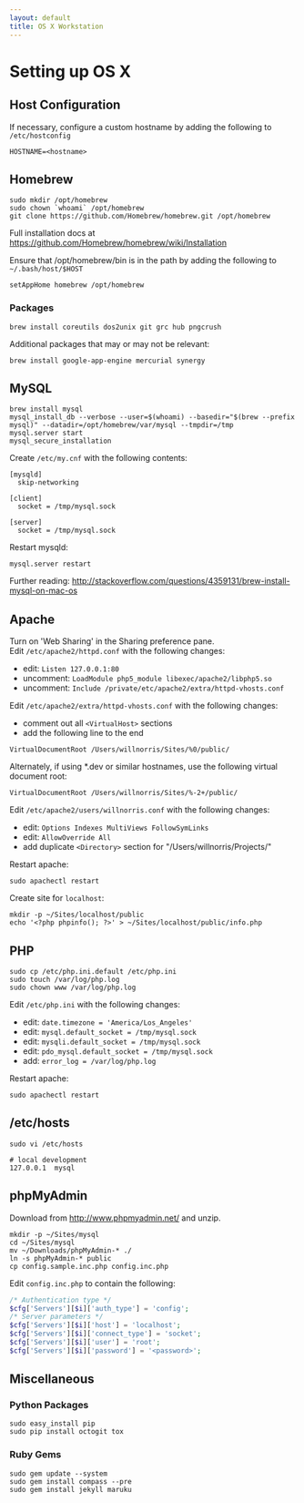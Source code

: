 ```yaml
---
layout: default
title: OS X Workstation
---
```


# Setting up OS X #


## Host Configuration ##

If necessary, configure a custom hostname by adding the following to `/etc/hostconfig`

    HOSTNAME=<hostname>


## Homebrew ##

    sudo mkdir /opt/homebrew
    sudo chown `whoami` /opt/homebrew
    git clone https://github.com/Homebrew/homebrew.git /opt/homebrew

Full installation docs at <https://github.com/Homebrew/homebrew/wiki/Installation>

Ensure that /opt/homebrew/bin is in the path by adding the following to `~/.bash/host/$HOST`

    setAppHome homebrew /opt/homebrew

### Packages ###

    brew install coreutils dos2unix git grc hub pngcrush

Additional packages that may or may not be relevant:

    brew install google-app-engine mercurial synergy


## MySQL ##

    brew install mysql
    mysql_install_db --verbose --user=$(whoami) --basedir="$(brew --prefix mysql)" --datadir=/opt/homebrew/var/mysql --tmpdir=/tmp
    mysql.server start
    mysql_secure_installation

Create `/etc/my.cnf` with the following contents:

    [mysqld]
      skip-networking

    [client]
      socket = /tmp/mysql.sock

    [server]
      socket = /tmp/mysql.sock

Restart mysqld:

    mysql.server restart

Further reading: <http://stackoverflow.com/questions/4359131/brew-install-mysql-on-mac-os>

## Apache ##

Turn on 'Web Sharing' in the Sharing preference pane.  
Edit `/etc/apache2/httpd.conf` with the following changes:

 - edit: `Listen 127.0.0.1:80`
 - uncomment: `LoadModule php5_module libexec/apache2/libphp5.so`
 - uncomment: `Include /private/etc/apache2/extra/httpd-vhosts.conf`

Edit `/etc/apache2/extra/httpd-vhosts.conf` with the following changes:

 - comment out all `<VirtualHost>` sections
 - add the following line to the end

`VirtualDocumentRoot /Users/willnorris/Sites/%0/public/`

Alternately, if using \*.dev or similar hostnames, use the following virtual document root:

`VirtualDocumentRoot /Users/willnorris/Sites/%-2+/public/`

Edit `/etc/apache2/users/willnorris.conf` with the following changes:

 - edit: `Options Indexes MultiViews FollowSymLinks`
 - edit: `AllowOverride All`
 - add duplicate `<Directory>` section for "/Users/willnorris/Projects/"

Restart apache:

    sudo apachectl restart

Create site for `localhost`:

    mkdir -p ~/Sites/localhost/public
    echo '<?php phpinfo(); ?>' > ~/Sites/localhost/public/info.php


## PHP ##

    sudo cp /etc/php.ini.default /etc/php.ini
    sudo touch /var/log/php.log
    sudo chown www /var/log/php.log

Edit `/etc/php.ini` with the following changes:

 - edit: `date.timezone = 'America/Los_Angeles'`
 - edit: `mysql.default_socket = /tmp/mysql.sock`
 - edit: `mysqli.default_socket = /tmp/mysql.sock`
 - edit: `pdo_mysql.default_socket = /tmp/mysql.sock`
 - add: `error_log = /var/log/php.log`

Restart apache:

    sudo apachectl restart

## /etc/hosts ##

    sudo vi /etc/hosts

    # local development
    127.0.0.1  mysql


## phpMyAdmin ##

Download from <http://www.phpmyadmin.net/> and unzip.

    mkdir -p ~/Sites/mysql
    cd ~/Sites/mysql
    mv ~/Downloads/phpMyAdmin-* ./
    ln -s phpMyAdmin-* public
    cp config.sample.inc.php config.inc.php

Edit `config.inc.php` to contain the following:

``` php
/* Authentication type */
$cfg['Servers'][$i]['auth_type'] = 'config';
/* Server parameters */
$cfg['Servers'][$i]['host'] = 'localhost';
$cfg['Servers'][$i]['connect_type'] = 'socket';
$cfg['Servers'][$i]['user'] = 'root';
$cfg['Servers'][$i]['password'] = '<password>';
```

## Miscellaneous ##

### Python Packages ###

    sudo easy_install pip
    sudo pip install octogit tox

### Ruby Gems ###

    sudo gem update --system
    sudo gem install compass --pre
    sudo gem install jekyll maruku
